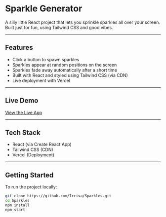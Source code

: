 # Sparkle Generator

A silly little React project that lets you sprinkle sparkles all over your screen. Built just for fun, using Tailwind CSS and good vibes.

---

## Features

- Click a button to spawn sparkles
- Sparkles appear at random positions on the screen
- Sparkles fade away automatically after a short time
- Built with React and styled using Tailwind CSS (via CDN)
- Live deployment with Vercel

---

## Live Demo

[View the Live App](https://sparkles-c6x2.vercel.app/)

---

## Tech Stack

- React (via Create React App)
- Tailwind CSS (CDN)
- Vercel (Deployment)

---

## Getting Started

To run the project locally:

```bash
git clone https://github.com/Irriva/Sparkles.git
cd Sparkles
npm install
npm start

